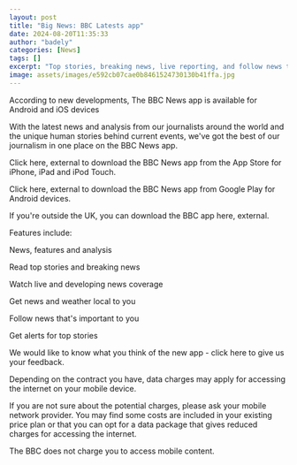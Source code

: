 ```yaml
---
layout: post
title: "Big News: BBC Latests app"
date: 2024-08-20T11:35:33
author: "badely"
categories: [News]
tags: []
excerpt: "Top stories, breaking news, live reporting, and follow news topics that match your interests"
image: assets/images/e592cb07cae0b8461524730130b41ffa.jpg
---
```


According to new developments, The BBC News app is available for Android and iOS devices

With the latest news and analysis from our journalists around the world and the unique human stories behind current events, we've got the best of our journalism in one place on the BBC News app.

Click here, external to download the BBC News app from the App Store for iPhone, iPad and iPod Touch.

Click here, external to download the BBC News app from Google Play for Android devices.

If you're outside the UK, you can download the BBC app here, external.

Features include: 

News, features and analysis

Read top stories and breaking news

Watch live and developing news coverage

Get news and weather local to you

Follow news that's important to you

Get alerts for top stories

We would like to know what you think of the new app - click here to give us your feedback.

Depending on the contract you have, data charges may apply for accessing the internet on your mobile device.

If you are not sure about the potential charges, please ask your mobile network provider. You may find some costs are included in your existing price plan or that you can opt for a data package that gives reduced charges for accessing the internet.

The BBC does not charge you to access mobile content.

